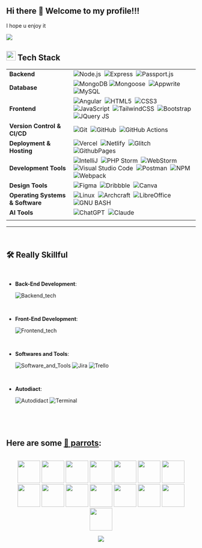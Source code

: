 ## Hi there 👋 Welcome to my profile!!!
<p> I hope u enjoy it </p>

<img src="https://user-images.githubusercontent.com/73097560/115834477-dbab4500-a447-11eb-908a-139a6edaec5c.gif">

<!--<img src="./icons/JQuery.svg" width="48" alt="JQuery"> -->
## <img src="https://media2.giphy.com/media/QssGEmpkyEOhBCb7e1/giphy.gif?cid=ecf05e47a0n3gi1bfqntqmob8g9aid1oyj2wr3ds3mg700bl&rid=giphy.gif" width ="25"><b> Tech Stack</b>
<!--
## 🛠️ Tech Stack
## 🛠️ Skills
## <img src="https://media2.giphy.com/media/QssGEmpkyEOhBCb7e1/giphy.gif?cid=ecf05e47a0n3gi1bfqntqmob8g9aid1oyj2wr3ds3mg700bl&rid=giphy.gif" width ="25"><b> Skills</b>
-->

| | |
|----------|--------|
| **Backend** | ![Node.js](https://img.shields.io/badge/node.js-339933?style=for-the-badge&logo=nodedotjs&logoColor=white)&nbsp; ![Express](https://img.shields.io/badge/express-000000?style=for-the-badge&logo=express)&nbsp; ![Passport.js](https://img.shields.io/badge/Passport.js-24a357?style=for-the-badge&logo=passport&logoColor=white) |
| **Database** | ![MongoDB](https://img.shields.io/badge/-MongoDB-47A248?style=for-the-badge&logo=mongodb&logoColor=white)&nbsp;![Mongoose](https://img.shields.io/badge/Mongoose-880000?style=for-the-badge&logo=mongoose&logoColor=white)&nbsp; ![Appwrite](https://img.shields.io/badge/-Appwrite-FD366E?style=for-the-badge&logo=appwrite&logoColor=white)&nbsp; ![MySQL](https://img.shields.io/badge/mysql-4479A1?style=for-the-badge&logo=mysql&logoColor=white) |
| **Frontend** | ![Angular](https://img.shields.io/badge/Angular-lightgray?style=for-the-badge&logo=angular&logoColor=DD0031)&nbsp; ![HTML5](https://img.shields.io/badge/-HTML5-E34F26?style=for-the-badge&logo=html5&logoColor=fff)&nbsp; ![CSS3](https://img.shields.io/badge/-CSS3-264de4?style=for-the-badge&logo=css3)&nbsp; ![JavaScript](https://img.shields.io/badge/Javascript-F7DF1E?style=for-the-badge&logo=javascript&logoColor=black)&nbsp; ![TailwindCSS](https://img.shields.io/badge/-Tailwind_CSS-38B2AC?style=for-the-badge&logo=tailwind-css&logoColor=fff)&nbsp; ![Bootstrap](https://img.shields.io/badge/Bootstrap-563D7C?style=for-the-badge&logo=bootstrap&logoColor=white)&nbsp; ![JQuery JS](https://img.shields.io/badge/jQuery_JS-0769AD?style=for-the-badge&logo=jquery&logoColor=white)&nbsp; |
| **Version Control & CI/CD** | ![Git](https://img.shields.io/badge/-Git-F05032?style=for-the-badge&logo=git&logoColor=white)&nbsp; ![GitHub](https://img.shields.io/badge/-GitHub-181717?style=for-the-badge&logo=github)&nbsp; ![GitHub Actions](https://img.shields.io/badge/github%20actions-2088FF?style=for-the-badge&logo=githubactions&logoColor=white) |
| **Deployment & Hosting** | ![Vercel](https://img.shields.io/badge/vercel-000000?style=for-the-badge&logo=vercel)&nbsp; ![Netlify](https://img.shields.io/badge/netlify-00C7B7?style=for-the-badge&logo=netlify&logoColor=white)&nbsp; ![Glitch](https://img.shields.io/badge/glitch-3333FF?style=for-the-badge&logo=glitch&logoColor=white)&nbsp; ![GithubPages](https://img.shields.io/badge/github%20pages-222222?style=for-the-badge&logo=github&logoColor=white) |
| **Development Tools** | ![IntelliJ](https://img.shields.io/badge/IntelliJ%20Idea-000?logo=intellij-idea&style=for-the-badge)&nbsp; ![PHP Storm](https://img.shields.io/static/v1?style=for-the-badge&message=PhpStorm&color=000000&logo=PhpStorm&logoColor=FFFFFF&label=)&nbsp; ![WebStorm](https://img.shields.io/badge/WebStorm-000?logo=WebStorm&style=for-the-badge)&nbsp; ![Visual Studio Code](https://img.shields.io/badge/Visual%20Studio%20Code-007ACC?style=for-the-badge&logo=visual-studio-code&logoColor=white)&nbsp; ![Postman](https://img.shields.io/badge/-Postman-FF6C37?style=for-the-badge&logo=postman&logoColor=white)&nbsp; ![NPM](https://img.shields.io/badge/NPM-CB3837?style=for-the-badge&logo=npm&logoColor=white)&nbsp; ![Webpack](https://img.shields.io/badge/webpack-8DD6F9?style=for-the-badge&logo=webpack&logoColor=black) |
| **Design Tools** | ![Figma](https://img.shields.io/badge/figma-F24E1E?style=for-the-badge&logo=figma&logoColor=white)&nbsp; ![Dribbble](https://img.shields.io/badge/Dribbble-EA4C89?style=for-the-badge&logo=dribbble&logoColor=white)&nbsp; ![Canva](https://img.shields.io/badge/-Canva-00C4CC?style=for-the-badge&logo=canva&logoColor=white) |
| **Operating Systems & Software** | ![Linux](https://img.shields.io/badge/-Linux-FCC624?style=for-the-badge&logo=linux&logoColor=black)&nbsp; ![Archcraft](https://img.shields.io/badge/Archcraft-1793D1?style=for-the-badge&logo=archlinux&logoColor=white)&nbsp; ![LibreOffice](https://img.shields.io/badge/LibreOffice-111?style=for-the-badge&logo=LibreOffice)&nbsp; ![GNU BASH](https://img.shields.io/badge/GNU%20Bash-121?style=for-the-badge&logo=GNU%20Bash&logoColor=white)&nbsp; |
| **AI Tools** | ![ChatGPT](https://img.shields.io/badge/chatGPT-51786e?style=for-the-badge&logo=openai&logoColor=white)&nbsp; ![Claude](https://img.shields.io/badge/Anthropic's%20Claude-BBEEF1?style=for-the-badge&logo=anthropic&logoColor=black) |
| | |

-----

<br>

<!--## <img src="https://media2.giphy.com/media/QssGEmpkyEOhBCb7e1/giphy.gif?cid=ecf05e47a0n3gi1bfqntqmob8g9aid1oyj2wr3ds3mg700bl&rid=giphy.gif" width ="25"><b> Really Skillful </b>-->
## 🛠️ **Really Skillful**
<br>

<p align="center">

- **Back-End Development**:

    ![Backend_tech](https://skillicons.dev/icons?i=java,spring,figma&theme=light)

<br>
    
- **Front-End Development**:

    ![Frontend_tech](https://skillicons.dev/icons?i=angular,html,css,javascript&theme=light)
    
<br>

- **Softwares and Tools**:

	![Software_and_Tools](https://skillicons.dev/icons?i=git,github,stackoverflow,vscode,linux&theme=light)
	![Jira](https://img.shields.io/badge/Jira-0052CC?style=for-the-badge&logo=Jira&logoColor=white)
	![Trello](https://img.shields.io/badge/Trello-blue?style=for-the-badge&logo=Jira&logoColor=white)
<!--
  	![Git](https://img.shields.io/badge/git-%23F05033.svg?style=for-the-badge&logo=git&logoColor=white)
    ![GitHub](https://img.shields.io/badge/github-%23121011.svg?style=for-the-badge&logo=github&logoColor=white)
    ![Google](https://img.shields.io/badge/google-%234285F4.svg?style=for-the-badge&logo=google&logoColor=white)
    ![Visual Studio Code](https://img.shields.io/badge/Visual%20Studio%20Code-0078d7.svg?style=for-the-badge&logo=visual-studio-code&logoColor=white)
    ![Linux](https://img.shields.io/badge/Linux-FCC624?style=for-the-badge&logo=linux&logoColor=black)
  -->

<br>

- **Autodiact**:

	![Autodidact](https://skillicons.dev/icons?i=python,unity,r,markdown&theme=light)
    ![Terminal](https://img.shields.io/badge/Terminal-%23054020?style=for-the-badge&logo=gnu-bash&logoColor=white)

<br>

<!--
- **Cloud Hosting**:

    ![Github Pages](https://img.shields.io/badge/GitHub%20Pages-%23327FC7.svg?style=for-the-badge&logo=github&logoColor=white)

<br>
-->

</p>

<br>

<!--
## <b> Let's Connect..!</b><img src="https://github.com/0xAbdulKhalid/0xAbdulKhalid/raw/main/assets/mdImages/handshake.gif" width ="80">
<br>
<div align='left'>

<ul>

<li>
<a href="https://linkedin.com/in/0xabdulkhalid" target="_blank">
<img src="https://img.shields.io/badge/linkedin:  0xabdulkhalid-%2300acee.svg?color=405DE6&style=for-the-badge&logo=linkedin&logoColor=white" alt=linkedin style="margin-bottom: 5px;"/>
</a>
</li>

<br>

<li>
<a href="https://twitter.com/0xabdulkhalid" target="_blank">
<img src="https://img.shields.io/badge/twitter:  0xabdulkhalid-%2300acee.svg?color=1DA1F2&style=for-the-badge&logo=twitter&logoColor=white" alt=twitter style="margin-bottom: 5px;"/>
</a>
</li>

<br>

<li>
<a href="mailto:0xabdulkhalid@gmail.com" target="_blank">
<img src="https://img.shields.io/badge/gmail:  0xabdulkhalid-%23EA4335.svg?style=for-the-badge&logo=gmail&logoColor=white" t=mail style="margin-bottom: 5px;" />
</a>
</li>
	
</ul>
</div>

<br>
<img src="https://user-images.githubusercontent.com/73097560/115834477-dbab4500-a447-11eb-908a-139a6edaec5c.gif">
<br>
<br>
<br>

<h1>Certifications! 🏆</h1>
<Br>
  
|[![](https://img.shields.io/badge/Introduction%20to%20Python-red?style=for-the-badge)](https://raw.githubusercontent.com/Aryagm/Aryagm/main/Certificates/Introduction%20to%20Python-1.jpg)|[![](https://img.shields.io/badge/Intermediate%20Python-blue?style=for-the-badge)](https://raw.githubusercontent.com/Aryagm/Aryagm/main/Certificates/Intermediate%20Python-1.jpg)|[![](https://img.shields.io/badge/Machine%20Learning%20for%20Everyone-green?style=for-the-badge)](https://raw.githubusercontent.com/Aryagm/Aryagm/main/Certificates/Machine%20Learning%20for%20Everyone-1.jpg)|[![](https://img.shields.io/badge/Data%20Science%20Toolbox%20-I-orange?style=for-the-badge)](https://github.com/Aryagm/Aryagm/blob/main/Certificates/Data%20Science%20Toolbox%20-%20I-1.jpg)|
|---|---|---|---|
|[![](https://img.shields.io/badge/Data%20Science%20Toolbox%20-II-orange?style=for-the-badge)](https://github.com/Aryagm/Aryagm/blob/main/Certificates/Data%20Science%20Toolbox%20-%20II-1.jpg)|[![](https://img.shields.io/badge/Statistical%20Thinking%20in%20Python-purple?style=for-the-badge)](https://raw.githubusercontent.com/Aryagm/Aryagm/main/Certificates/Statistical%20Thinking%20in%20Python-1.jpg)|[![](https://img.shields.io/badge/Supervized%20Learning%20with%20Sklearn-red?style=for-the-badge)](https://raw.githubusercontent.com/Aryagm/Aryagm/main/Certificates/Supervized%20Learning%20with%20Scikit-Learn-1.jpg)|[![](https://img.shields.io/badge/More%20on%20the%20Way!-yellow?style=for-the-badge)](https://github.com/Aryagm)|

-->

<!-- SUPPORT -->
<!--
<hr>
<p>
  <h3 align="center">Support:</h3>
  <p>
    <a href="https://www.buymeacoffee.com/josuerv99">
      <img align="center" src="https://cdn.buymeacoffee.com/buttons/v2/default-yellow.png" height="50" width="210" alt="josuerv99"/>
    </a>
  </p>
</p>
-->

## Here are some [🦜 parrots](https://cultofthepartyparrot.com):
<br>
<div align="center">
  <img src="https://cultofthepartyparrot.com/parrots/hd/congaparrot.gif" width="60" height="60"/>
  <img src="https://cultofthepartyparrot.com/parrots/hd/congaparrot.gif" width="60" height="60"/>
  <img src="https://cultofthepartyparrot.com/parrots/hd/congaparrot.gif" width="60" height="60"/>
  <img src="https://cultofthepartyparrot.com/parrots/hd/congaparrot.gif" width="60" height="60"/>
  <img src="https://cultofthepartyparrot.com/parrots/hd/congaparrot.gif" width="60" height="60"/>
  <img src="https://cultofthepartyparrot.com/parrots/hd/congaparrot.gif" width="60" height="60"/>
  <img src="https://cultofthepartyparrot.com/parrots/hd/congaparrot.gif" width="60" height="60"/>
  <img src="https://cultofthepartyparrot.com/parrots/hd/congaparrot.gif" width="60" height="60"/>
  <img src="https://cultofthepartyparrot.com/parrots/hd/congaparrot.gif" width="60" height="60"/>
  <img src="https://cultofthepartyparrot.com/parrots/hd/congaparrot.gif" width="60" height="60"/>
  <img src="https://cultofthepartyparrot.com/parrots/hd/congaparrot.gif" width="60" height="60"/>
  <img src="https://cultofthepartyparrot.com/parrots/hd/congaparrot.gif" width="60" height="60"/>
  <img src="https://cultofthepartyparrot.com/parrots/hd/congaparrot.gif" width="60" height="60"/>
  <img src="https://cultofthepartyparrot.com/parrots/hd/congaparrot.gif" width="60" height="60"/>
  <img src="https://cultofthepartyparrot.com/parrots/hd/congaparrot.gif" width="60" height="60"/>
</div>


<!--profile visit count-->
<div align="center">
  
[![](https://visitcount.itsvg.in/api?id=1010nishant&icon=3&color=6)](https://visitcount.itsvg.in)
  
</div>

<!-- OTHER MATERIAL -->

  
<!-- Typing text readme -->
<!--
  <a href="https://github.com/DenverCoder1/readme-typing-svg">
    <img src="https://readme-typing-svg.herokuapp.com?font=Time+New+Roman&color=%23C8BE25&size=25&center=true&vCenter=true&width=600&height=100&lines=Software+Engineer+Pedro+Cros;Computer+Science+Student;Competitive+Programmer;2x+ACPC+Finalist;Expert+on+Spring+Ecosystem(5+Stars);4+Kyu+on+Atcoder;Always+learning+new+things">
  </a>
-->
<!--
  [![Typing SVG](https://readme-typing-svg.herokuapp.com?font=Architects+Daughter&color=7AF79A&size=30&lines=Hey!+It's+AvidCoder!;I'm+a+learning+developer...;I'm+a+CRAZY+football+fan;And+I'm+a+proud+GitHub+user)](https://git.io/typing-svg)
-->
